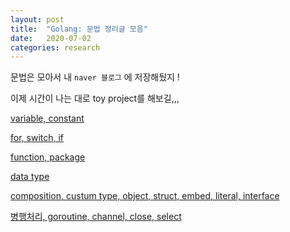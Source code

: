 ```yaml
---
layout: post
title:  "Golang: 문법 정리글 모음"
date:   2020-07-02
categories: research
---
```



문법은 모아서 내 `naver 블로그` 에 저장해뒀지 !

이제 시간이 나는 대로 toy project를 해보길,,,

[variable, constant](https://blog.naver.com/hihello0426/222019045837)

[for, switch, if](https://blog.naver.com/hihello0426/222019087349)

[function, package](https://blog.naver.com/hihello0426/222019155377)

[data type](https://blog.naver.com/hihello0426/222019172102)

[composition, custum type, object, struct, embed, literal, interface](https://blog.naver.com/hihello0426/222019301771)

[병행처리, goroutine, channel, close, select](https://blog.naver.com/hihello0426/222019309621)
